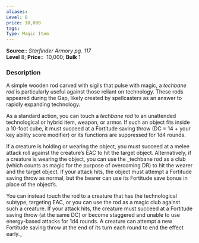 ```yaml
---
aliases: 
Level: 8
price: 10,000
tags: 
Type: Magic Item
---
```

**Source**:: _Starfinder Armory pg. 117_  
**Level** 8;
**Price**::  10,000; **Bulk** 1

### Description

A simple wooden rod carved with sigils that pulse with magic, a _techbane rod_ is particularly useful against those reliant on technology. These rods appeared during the Gap, likely created by spellcasters as an answer to rapidly expanding technology.  
  
As a standard action, you can touch a _techbane rod_ to an unattended technological or hybrid item, weapon, or armor. If such an object fits inside a 10-foot cube, it must succeed at a Fortitude saving throw (DC = 14 + your key ability score modifier) or its functions are suppressed for 1d4 rounds.  
  
If a creature is holding or wearing the object, you must succeed at a melee attack roll against the creature’s EAC to hit the target object. Alternatively, if a creature is wearing the object, you can use the _techbane rod as a club (which counts as magic for the purpose of overcoming DR) to hit the wearer and the target object. If your attack hits, the object must attempt a Fortitude saving throw as normal, but the bearer can use its Fortitude save bonus in place of the object’s.  
  
You can instead touch the rod to a creature that has the technological subtype, targeting EAC, or you can use the rod as a magic club against such a creature. If your attack hits, the creature must succeed at a Fortitude saving throw (at the same DC) or become staggered and unable to use energy-based attacks for 1d4 rounds. A creature can attempt a new Fortitude saving throw at the end of its turn each round to end the effect early._
